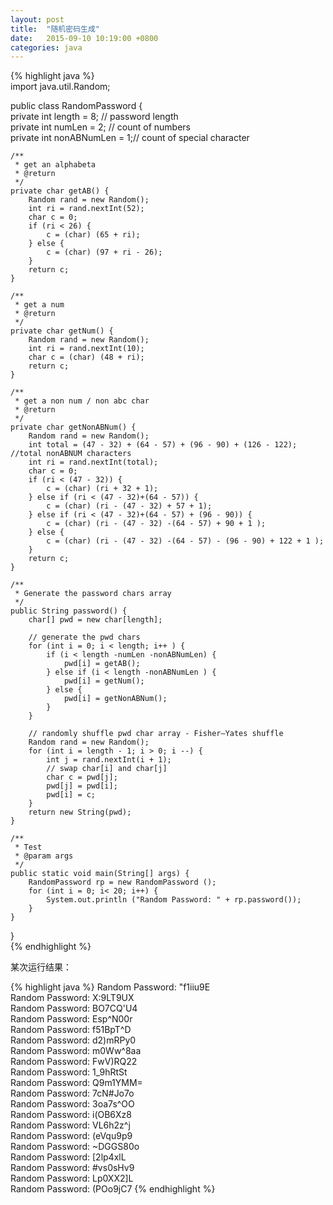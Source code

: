 ```yaml
---
layout: post
title:  "随机密码生成"
date:   2015-09-10 10:19:00 +0800
categories: java
--- 
```


{% highlight java %}  
import java.util.Random;  
  
public class RandomPassword {  
    private int length = 8;     // password length  
    private int numLen = 2;     // count of numbers  
    private int nonABNumLen = 1;// count of special character  
  
    /** 
     * get an alphabeta 
     * @return 
     */  
    private char getAB() {  
        Random rand = new Random();  
        int ri = rand.nextInt(52);  
        char c = 0;  
        if (ri < 26) {  
            c = (char) (65 + ri);  
        } else {  
            c = (char) (97 + ri - 26);  
        }  
        return c;  
    }  
  
    /** 
     * get a num 
     * @return 
     */  
    private char getNum() {  
        Random rand = new Random();  
        int ri = rand.nextInt(10);  
        char c = (char) (48 + ri);  
        return c;  
    }  
  
    /** 
     * get a non num / non abc char 
     * @return 
     */  
    private char getNonABNum() {  
        Random rand = new Random();  
        int total = (47 - 32) + (64 - 57) + (96 - 90) + (126 - 122);    //total nonABNUM characters  
        int ri = rand.nextInt(total);  
        char c = 0;   
        if (ri < (47 - 32)) {  
            c = (char) (ri + 32 + 1);   
        } else if (ri < (47 - 32)+(64 - 57)) {  
            c = (char) (ri - (47 - 32) + 57 + 1);   
        } else if (ri < (47 - 32)+(64 - 57) + (96 - 90)) {  
            c = (char) (ri - (47 - 32) -(64 - 57) + 90 + 1 );  
        } else {  
            c = (char) (ri - (47 - 32) -(64 - 57) - (96 - 90) + 122 + 1 );  
        }  
        return c;  
    }  
  
    /** 
     * Generate the password chars array 
     */  
    public String password() {  
        char[] pwd = new char[length];  
          
        // generate the pwd chars  
        for (int i = 0; i < length; i++ ) {   
            if (i < length -numLen -nonABNumLen) {  
                pwd[i] = getAB();   
            } else if (i < length -nonABNumLen ) {  
                pwd[i] = getNum();   
            } else {  
                pwd[i] = getNonABNum();   
            }  
        }  
          
        // randomly shuffle pwd char array - Fisher–Yates shuffle  
        Random rand = new Random();  
        for (int i = length - 1; i > 0; i --) {   
            int j = rand.nextInt(i + 1);  
            // swap char[i] and char[j]  
            char c = pwd[j];  
            pwd[j] = pwd[i];   
            pwd[i] = c;   
        }  
        return new String(pwd);  
    }  
      
    /** 
     * Test 
     * @param args 
     */  
    public static void main(String[] args) {  
        RandomPassword rp = new RandomPassword ();  
        for (int i = 0; i< 20; i++) {  
            System.out.println ("Random Password: " + rp.password());  
        }  
    }  
}  
{% endhighlight %}

某次运行结果：

{% highlight java %}
Random Password: "f1iiu9E  
Random Password: X:9LT9UX  
Random Password: BO7CQ'U4  
Random Password: Esp^N00r  
Random Password: f51BpT^D  
Random Password: d2)mRPy0  
Random Password: m0Ww^8aa  
Random Password: FwV)RQ22  
Random Password: 1_9hRtSt  
Random Password: Q9m1YMM=  
Random Password: 7cN#Jo7o  
Random Password: 3oa7s^OO  
Random Password: i(OB6Xz8  
Random Password: VL6h2z^j  
Random Password: (eVqu9p9  
Random Password: ~DGGS80o  
Random Password: [2lp4xlL  
Random Password: #vs0sHv9  
Random Password: Lp0XX2]L  
Random Password: (POo9jC7
{% endhighlight %}

